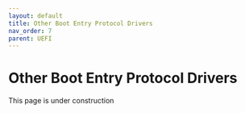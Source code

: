 ```yaml
---
layout: default
title: Other Boot Entry Protocol Drivers
nav_order: 7
parent: UEFI
---
```


# Other Boot Entry Protocol Drivers

This page is under construction